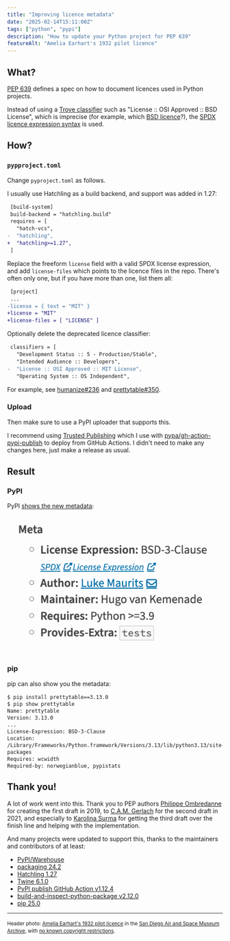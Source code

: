 ```yaml
---
title: "Improving licence metadata"
date: "2025-02-14T15:11:00Z"
tags: ["python", "pypi"]
description: "How to update your Python project for PEP 639"
featureAlt: "Amelia Earhart's 1932 pilot licence"
---
```


## What?

[PEP 639](https://peps.python.org/pep-0639/) defines a spec on how to document licences
used in Python projects.

Instead of using a [Trove classifier](https://pypi.org/classifiers/) such as "License ::
OSI Approved :: BSD License", which is imprecise (for example, which
[BSD licence](https://en.wikipedia.org/wiki/BSD_licenses)?), the
[SPDX licence expression syntax](https://spdx.github.io/spdx-spec/v2.2.2/SPDX-license-expressions/)
is used.

## How?

### `pypproject.toml`

Change `pyproject.toml` as follows.

I usually use Hatchling as a build backend, and support was added in 1.27:

```diff
 [build-system]
 build-backend = "hatchling.build"
 requires = [
   "hatch-vcs",
-  "hatchling",
+  "hatchling>=1.27",
 ]
```

Replace the freeform `license` field with a valid SPDX license expression, and add
`license-files` which points to the licence files in the repo. There's often only one,
but if you have more than one, list them all:

```diff
 [project]
 ...
-license = { text = "MIT" }
+license = "MIT"
+license-files = [ "LICENSE" ]
```

Optionally delete the deprecated licence classifier:

```diff
 classifiers = [
   "Development Status :: 5 - Production/Stable",
   "Intended Audience :: Developers",
-  "License :: OSI Approved :: MIT License",
   "Operating System :: OS Independent",
```

For example, see [humanize#236](https://github.com/python-humanize/humanize/pull/236)
and [prettytable#350](https://github.com/prettytable/prettytable/pull/350).

### Upload

Then make sure to use a PyPI uploader that supports this.

I recommend using [Trusted Publishing](https://docs.pypi.org/trusted-publishers/) which
I use with [pypa/gh-action-pypi-publish](https://github.com/pypa/gh-action-pypi-publish)
to deploy from GitHub Actions. I didn't need to make any changes here, just make a
release as usual.

## Result

### PyPI

PyPI [shows the new metadata](https://pypi.org/project/prettytable/3.13.0/):

![Screenshot of PyPI showing licence expression: BSD-3-Clause](pypi-licence.png)

### pip

pip can also show you the metadata:

```console
$ pip install prettytable==3.13.0
$ pip show prettytable
Name: prettytable
Version: 3.13.0
...
License-Expression: BSD-3-Clause
Location: /Library/Frameworks/Python.framework/Versions/3.13/lib/python3.13/site-packages
Requires: wcwidth
Required-by: norwegianblue, pypistats
```

## Thank you!

A lot of work went into this. Thank you to PEP authors
[Philippe Ombredanne](https://github.com/pombredanne) for creating the first draft in
2019, to [C.A.M. Gerlach](https://github.com/cam-gerlach) for the second draft in 2021,
and especially to [Karolina Surma](https://karolinasurma.eu/) for getting the third
draft over the finish line and helping with the implementation.

And many projects were updated to support this, thanks to the maintainers and
contributors of at least:

- [PyPI/Warehouse](https://github.com/pypi/warehouse/issues/16620)
- [packaging 24.2](https://packaging.pypa.io/en/stable/changelog.html)
- [Hatchling 1.27](https://hatch.pypa.io/dev/history/hatchling/)
- [Twine 6.1.0](https://twine.readthedocs.io/en/stable/changelog.html)
- [PyPI publish GitHub Action v1.12.4](https://github.com/pypa/gh-action-pypi-publish/releases/tag/v1.12.4)
- [build-and-inspect-python-package v2.12.0](https://github.com/hynek/build-and-inspect-python-package/releases/tag/v2.12.0)
- [pip 25.0](https://ichard26.github.io/blog/2025/01/whats-new-in-pip-25.0/)

---

<small>Header photo:
<a target="_blank" rel="noopener noreferrer" href="https://www.flickr.com/photos/sdasmarchives/49801923846/">Amelia
Earhart's 1932 pilot licence</a> in the
<a target="_blank" rel="noopener noreferrer" href="https://www.flickr.com/photos/sdasmarchives/">San
Diego Air and Space Museum Archive</a>, with
<a target="_blank" rel="noopener noreferrer" href="https://www.flickr.com/commons/usage/">no
known copyright restrictions</a>.</small>
